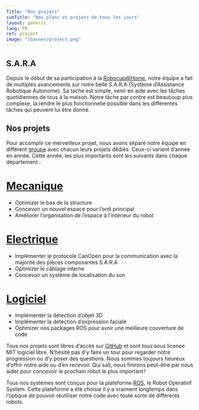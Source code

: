 ```yaml
---
Title: "Nos projets"
subTitle: "Nos plans et projets de tous les jours"
layout: generic
lang: FR
ref: project
image: "/banner/project.png"
---
```


## S.A.R.A
Depuis le début de sa participation à la [Robocup@Home](http://www.robocupathome.org/), notre équipe a fait de multiples avancements sur notre belle S.A.R.A (Système d’Assistance Robotique Autonome). Sa tache est simple, venir en aide avec les tâches quotidiennes de tous à la maison. Notre tâche par contre est beaucoup plus complexe, la rendre le plus fonctionnelle possible dans les différentes tâches qui peuvent lui être donné.

## Nos projets
Pour accomplir ce merveilleux projet, nous avons séparé notre équipe en différent [groupe](/fr/team) avec chacun leurs projets dédiés. Ceux-ci varient d’année en année. Cette année, les plus importants sont les suivants dans chaque département :


# [Mecanique](https://github.com/WalkingMachine/sara_commun/issues?q=is%3Aopen+is%3Aissue+label%3A%22Team+%3A+MEC%22)

* Optimizer le bas de la structure
* Concevoir un nouvel espace pour l’ordi principal
* Améliorer l’organisation de l’espace à l’intérieur du robot

# [Electrique](https://github.com/WalkingMachine/sara_commun/issues?q=is%3Aopen+is%3Aissue+label%3A%22Team+%3A+%C3%89L%C3%89%22)

* Implémenter le protocole CanOpen pour la communication avec la majorité des pièces composantes S.A.R.A
* Optimizer le câblage interne
* Concevoir un système de localisation du son

# [Logiciel](https://github.com/WalkingMachine/sara_commun/issues?q=is%3Aopen+is%3Aissue+label%3A%22Team+%3A+LOG%22)

* Implémenter la détection d’objet 3D
* Implémenter la détection d’expression faciale
* Optimizer nos packages ROS pour avoir une meilleure couverture de code

Tous nos projets sont libres d’accès sur [GitHub](https://github.com/WalkingMachine) et sont tous sous licence MIT logiciel libre. N’hésité pas d’y faire un tour pour regarder notre progression ou d’y poser des questions. Nous sommes toujours heureux d’offrir notre aide ou d’en recevoir. Qui sait, nous finirons peut-être par nous aider pour concevoir le prochain robot le plus important !

Tous nos systèmes sont conçus pour la plateforme [ROS](http://www.ros.org), le Robot Operatinf System. Cette plateforme a été choisie il y a vraiment longtemps dans l’optique de pouvoir réutiliser notre code avec toute sorte de différents robots.
